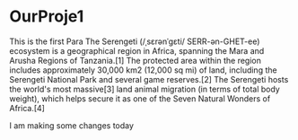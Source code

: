 # OurProje1
This is the first Para
The Serengeti (/ˌsɛrənˈɡɛti/ SERR-ən-GHET-ee) ecosystem is a geographical region in Africa, spanning the Mara and Arusha Regions of Tanzania.[1] The protected area within the region includes approximately 30,000 km2 (12,000 sq mi) of land, including the Serengeti National Park and several game reserves.[2] The Serengeti hosts the world's most massive[3] land animal migration (in terms of total body weight), which helps secure it as one of the Seven Natural Wonders of Africa.[4]


I am making some changes today
